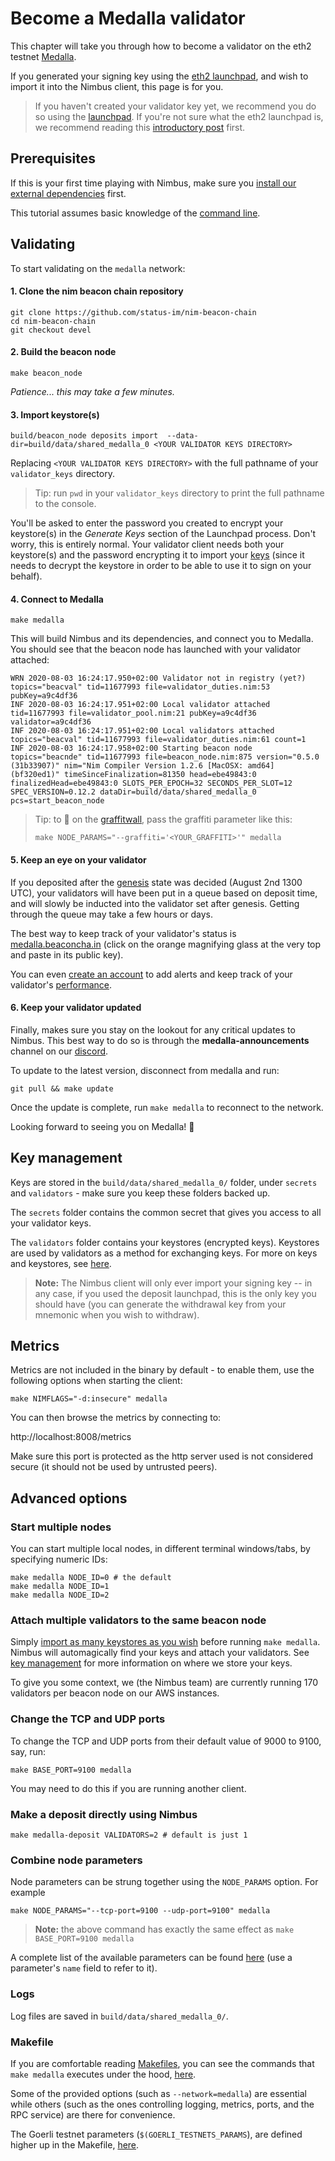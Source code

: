 # Become a Medalla validator

This chapter will take you through how to become a validator on the eth2 testnet [Medalla](https://github.com/goerli/medalla).

If you generated your signing key using the [eth2 launchpad](https://medalla.launchpad.ethereum.org/), and wish to import it into the Nimbus client, this page is for you.

> If you haven't created your validator key yet, we recommend you do so using the [launchpad](https://medalla.launchpad.ethereum.org/). If you're not sure what the eth2 launchpad is, we recommend reading this [introductory post](https://blog.ethereum.org/2020/07/27/eth2-validator-launchpad/) first.


## Prerequisites

If this is your first time playing with Nimbus, make sure you [install our external dependencies](./install.md) first.

This tutorial assumes basic knowledge of the [command line](https://www.learnenough.com/command-line-tutorial/basics#:~:text=Learn%20Enough%20Command%20Line%20to%20Be%20Dangerous%20is%20an%20introduction,broad%20an%20audience%20as%20possible.).

## Validating

To start validating on the `medalla` network:


#### 1. Clone the nim beacon chain repository

```
git clone https://github.com/status-im/nim-beacon-chain
cd nim-beacon-chain
git checkout devel
```

#### 2. Build the beacon node
```
make beacon_node
```

*Patience... this may take a few minutes.*

#### 3. Import keystore(s)

```
build/beacon_node deposits import  --data-dir=build/data/shared_medalla_0 <YOUR VALIDATOR KEYS DIRECTORY>
```

Replacing `<YOUR VALIDATOR KEYS DIRECTORY>` with the full pathname of your `validator_keys` directory.

> Tip: run `pwd` in your `validator_keys` directory to print the full pathname to the console.

You'll be asked to enter the password you created to encrypt your keystore(s) in the *Generate Keys* section of the Launchpad process. Don't worry, this is entirely normal. Your validator client needs both your keystore(s) and the password encrypting it to import your [keys](https://blog.ethereum.org/2020/05/21/keys/) (since it needs to decrypt the keystore in order to be able to use it to sign on your behalf).


#### 4. Connect to Medalla

```
make medalla
```

This will build Nimbus and its dependencies, and connect you to Medalla.
You should see that the beacon node has launched with your validator attached:

```
WRN 2020-08-03 16:24:17.950+02:00 Validator not in registry (yet?)           topics="beacval" tid=11677993 file=validator_duties.nim:53 pubKey=a9c4df36
INF 2020-08-03 16:24:17.951+02:00 Local validator attached                   tid=11677993 file=validator_pool.nim:21 pubKey=a9c4df36 validator=a9c4df36
INF 2020-08-03 16:24:17.951+02:00 Local validators attached                  topics="beacval" tid=11677993 file=validator_duties.nim:61 count=1
INF 2020-08-03 16:24:17.958+02:00 Starting beacon node                       topics="beacnde" tid=11677993 file=beacon_node.nim:875 version="0.5.0 (31b33907)" nim="Nim Compiler Version 1.2.6 [MacOSX: amd64] (bf320ed1)" timeSinceFinalization=81350 head=ebe49843:0 finalizedHead=ebe49843:0 SLOTS_PER_EPOCH=32 SECONDS_PER_SLOT=12 SPEC_VERSION=0.12.2 dataDir=build/data/shared_medalla_0 pcs=start_beacon_node
```



> Tip: to 🎨 on the [graffitwall](https://medalla.beaconcha.in/graffitiwall), pass the graffiti parameter like this:
>```
>make NODE_PARAMS="--graffiti='<YOUR_GRAFFITI>'" medalla


#### 5. Keep an eye on your validator

If you deposited after the [genesis](https://hackmd.io/@benjaminion/genesis) state was decided (August 2nd 1300 UTC), your validators will have been put in a queue based on deposit time, and will slowly be inducted into the validator set after genesis. Getting through the queue may take a few hours or days.

The best way to keep track of your validator's status is [medalla.beaconcha.in](https://medalla.beaconcha.in) (click on the orange magnifying glass at the very top and paste in its public key). 

You can even [create an account](https://medalla.beaconcha.in/register) to add alerts and keep track of your validator's [performance](https://medalla.beaconcha.in/dashboard).

#### 6. Keep your validator updated

Finally, makes sure you stay on the lookout for any critical updates to Nimbus. This best way to do so is through the **medalla-announcements** channel on our [discord](https://discord.com/invite/XRxWahP).

To update to the latest version, disconnect from medalla and run:

```
git pull && make update
```

Once the update is complete, run `make medalla` to reconnect to the network.

Looking forward to seeing you on Medalla! 💛

## Key management

Keys are stored in the `build/data/shared_medalla_0/` folder, under `secrets` and `validators` - make sure you keep these folders backed up.

The `secrets` folder contains the common secret that gives you access to all your validator keys.

The `validators` folder contains your keystores (encrypted keys). Keystores are used by validators as a method for exchanging keys. For more on keys and keystores, see [here](https://blog.ethereum.org/2020/05/21/keys/).

>**Note:** The Nimbus client will only ever import your signing key -- in any case, if you used the deposit launchpad, this is the only key you should have (you can generate the withdrawal key from your mnemonic when you wish to withdraw).

## Metrics

Metrics are not included in the binary by default - to enable them, use the following options when starting the client:

```
make NIMFLAGS="-d:insecure" medalla
```

You can then browse the metrics by connecting to:

http://localhost:8008/metrics

Make sure this port is protected as the http server used is not considered secure (it should not be used by untrusted peers).

## Advanced options

### Start multiple nodes

You can start multiple local nodes, in different terminal windows/tabs, by specifying numeric IDs:

```
make medalla NODE_ID=0 # the default
make medalla NODE_ID=1
make medalla NODE_ID=2
```

### Attach multiple validators to the same beacon node

Simply [import as many keystores as you wish](./medalla.md#3-import-keystores) before running `make medalla`. Nimbus will automagically find your keys and attach your validators. See [key management](./medalla.md#key-management) for more information on where we store your keys.

To give you some context, we (the Nimbus team) are currently running 170 validators per beacon node on our AWS instances.

### Change the TCP and UDP ports

To change the TCP and UDP ports from their default value of 9000 to 9100, say, run:

```
make BASE_PORT=9100 medalla
```

You may need to do this if you are running another client.


### Make a deposit directly using Nimbus

```
make medalla-deposit VALIDATORS=2 # default is just 1
```

### Combine node parameters

Node parameters can be strung together using the `NODE_PARAMS` option. For example

```
make NODE_PARAMS="--tcp-port=9100 --udp-port=9100" medalla
```

>**Note:** the above command has exactly the same effect as `make BASE_PORT=9100 medalla`

A complete list of the available parameters can be found [here](https://github.com/status-im/nim-beacon-chain/blob/devel/beacon_chain/conf.nim#L92-L210) (use a parameter's `name` field to refer to it).

### Logs

Log files are saved in `build/data/shared_medalla_0/`.


### Makefile

If you are comfortable reading [Makefiles](https://en.wikipedia.org/wiki/Makefile#:~:text=A%20makefile%20is%20a%20file,to%20generate%20a%20target%2Fgoal), you can see the commands that `make medalla`  executes under the hood, [here](https://github.com/status-im/nim-beacon-chain/blob/devel/Makefile#L184-L197).

Some of the provided options (such as `--network=medalla`) are essential while others (such as the ones controlling logging, metrics, ports, and the RPC service) are there for convenience.

The Goerli testnet parameters (`$(GOERLI_TESTNETS_PARAMS`), are defined higher up in the Makefile, [here](https://github.com/status-im/nim-beacon-chain/blob/devel/Makefile#L158-L165).

